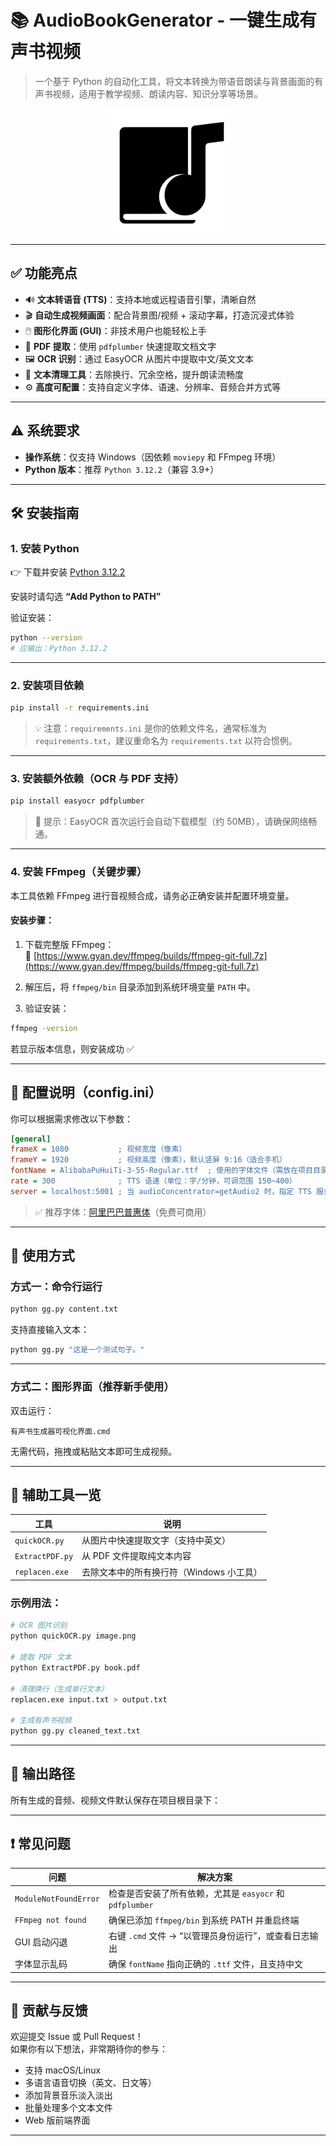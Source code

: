 
# 📚 AudioBookGenerator - 一键生成有声书视频

> 一个基于 Python 的自动化工具，将文本转换为带语音朗读与背景画面的有声书视频，适用于教学视频、朗读内容、知识分享等场景。

<div align="center">
  <img src="./2A2.png" alt="Demo 示例截图" width="200" />
</div>

---

## ✅ 功能亮点

- 🔊 **文本转语音 (TTS)**：支持本地或远程语音引擎，清晰自然
- 🎬 **自动生成视频画面**：配合背景图/视频 + 滚动字幕，打造沉浸式体验
- 🖱️ **图形化界面 (GUI)**：非技术用户也能轻松上手
- 📄 **PDF 提取**：使用 `pdfplumber` 快速提取文档文字
- 🖼️ **OCR 识别**：通过 EasyOCR 从图片中提取中文/英文文本
- 🧹 **文本清理工具**：去除换行、冗余空格，提升朗读流畅度
- ⚙️ **高度可配置**：支持自定义字体、语速、分辨率、音频合并方式等

---

## ⚠️ 系统要求

- **操作系统**：仅支持 Windows（因依赖 `moviepy` 和 FFmpeg 环境）
- **Python 版本**：推荐 `Python 3.12.2`（兼容 3.9+）
---

## 🛠️ 安装指南

### 1. 安装 Python

👉 下载并安装 [Python 3.12.2](https://www.python.org/ftp/python/3.12.2/python-3.12.2-amd64.exe)

安装时请勾选 **“Add Python to PATH”**

验证安装：
```bash
python --version
# 应输出：Python 3.12.2
```

---

### 2. 安装项目依赖

```bash
pip install -r requirements.ini
```

> 💡 注意：`requirements.ini` 是你的依赖文件名，通常标准为 `requirements.txt`，建议重命名为 `requirements.txt` 以符合惯例。

---

### 3. 安装额外依赖（OCR 与 PDF 支持）

```bash
pip install easyocr pdfplumber
```

> 📌 提示：EasyOCR 首次运行会自动下载模型（约 50MB），请确保网络畅通。

---

### 4. 安装 FFmpeg（关键步骤）

本工具依赖 FFmpeg 进行音视频合成，请务必正确安装并配置环境变量。

#### 安装步骤：

1. 下载完整版 FFmpeg：  
   🔗 [https://www.gyan.dev/ffmpeg/builds/ffmpeg-git-full.7z](https://www.gyan.dev/ffmpeg/builds/ffmpeg-git-full.7z)

2. 解压后，将 `ffmpeg/bin` 目录添加到系统环境变量 `PATH` 中。

3. 验证安装：
```bash
ffmpeg -version
```
若显示版本信息，则安装成功 ✅

---

## 🧩 配置说明（config.ini）

你可以根据需求修改以下参数：

```ini
[general]
frameX = 1080           ; 视频宽度（像素）
frameY = 1920           ; 视频高度（像素），默认竖屏 9:16（适合手机）
fontName = AlibabaPuHuiTi-3-55-Regular.ttf  ; 使用的字体文件（需放在项目目录）
rate = 300              ; TTS 语速（单位：字/分钟，可调范围 150~400）
server = localhost:5001 ; 当 audioConcentrator=getAudio2 时，指定 TTS 服务地址
```

> ✅ 推荐字体：[阿里巴巴普惠体](https://alibabafonts.taobao.com/)（免费可商用）

---

## 🚀 使用方式

### 方式一：命令行运行

```bash
python gg.py content.txt
```

支持直接输入文本：
```bash
python gg.py "这是一个测试句子。"
```

---

### 方式二：图形界面（推荐新手使用）

双击运行：
```
有声书生成器可视化界面.cmd
```

无需代码，拖拽或粘贴文本即可生成视频。

---

## 🧰 辅助工具一览

| 工具 | 说明 |
|------|------|
| `quickOCR.py` | 从图片中快速提取文字（支持中英文） |
| `ExtractPDF.py` | 从 PDF 文件提取纯文本内容 |
| `replacen.exe` | 去除文本中的所有换行符（Windows 小工具） |

### 示例用法：

```bash
# OCR 图片识别
python quickOCR.py image.png

# 提取 PDF 文本
python ExtractPDF.py book.pdf

# 清理换行（生成单行文本）
replacen.exe input.txt > output.txt

# 生成有声书视频
python gg.py cleaned_text.txt
```

---

## 📁 输出路径

所有生成的音频、视频文件默认保存在项目根目录下：


---

## ❗ 常见问题

| 问题 | 解决方案 |
|------|----------|
| `ModuleNotFoundError` | 检查是否安装了所有依赖，尤其是 `easyocr` 和 `pdfplumber` |
| `FFmpeg not found` | 确保已添加 `ffmpeg/bin` 到系统 PATH 并重启终端 |
| GUI 启动闪退 | 右键 `.cmd` 文件 → “以管理员身份运行”，或查看日志输出 |
| 字体显示乱码 | 确保 `fontName` 指向正确的 `.ttf` 文件，且支持中文 |

---

## 🤝 贡献与反馈

欢迎提交 Issue 或 Pull Request！  
如果你有以下想法，非常期待你的参与：
- 支持 macOS/Linux
- 多语言语音切换（英文、日文等）
- 添加背景音乐淡入淡出
- 批量处理多个文本文件
- Web 版前端界面

---

